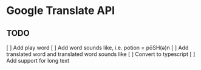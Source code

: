 # Google Translate API

## TODO

[ ] Add play word
[ ] Add word sounds like, i.e. potion = pōSH(ə)n
[ ] Add translated word and translated word sounds like
[ ] Convert to typescript
[ ] Add support for long text
